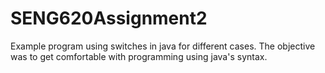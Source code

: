 # SENG620Assignment2
Example program using switches in java for different cases. The objective was to get comfortable with programming using java's syntax.
